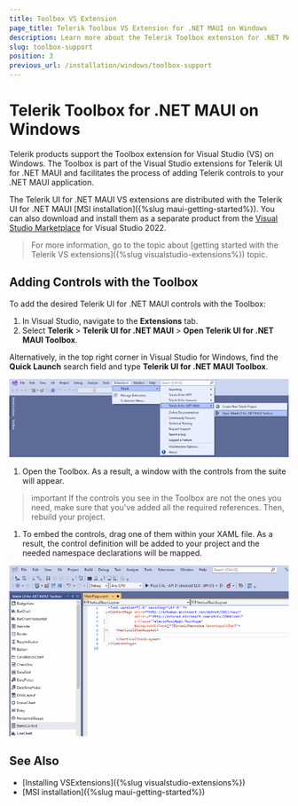 ```yaml
---
title: Toolbox VS Extension
page_title: Telerik Toolbox VS Extension for .NET MAUI on Windows
description: Learn more about the Telerik Toolbox extension for .NET MAUI on Windows and how to use the toolbox with the Telerik UI for .NET MAUI library.
slug: toolbox-support
position: 3
previous_url: /installation/windows/toolbox-support
---
```


# Telerik Toolbox for .NET MAUI on Windows

Telerik products support the Toolbox extension for Visual Studio (VS) on Windows. The Toolbox is part of the Visual Studio extensions for Telerik UI for .NET MAUI and facilitates the process of adding Telerik controls to your .NET MAUI application.

The Telerik UI for .NET MAUI VS extensions are distributed with the Telerik UI for .NET MAUI [MSI installation]({%slug maui-getting-started%}). You can also download and install them as a separate product from the [Visual Studio Marketplace](https://marketplace.visualstudio.com/) for Visual Studio 2022.

> For more information, go to the topic about [getting started with the Telerik VS extensions]({%slug visualstudio-extensions%}) topic.

## Adding Controls with the Toolbox

To add the desired Telerik UI for .NET MAUI controls with the Toolbox:

1. In Visual Studio, navigate to the **Extensions** tab.
1. Select **Telerik** > **Telerik UI for .NET MAUI** > **Open Telerik UI for .NET MAUI Toolbox**.

  Alternatively, in the top right corner in Visual Studio for Windows, find the **Quick Launch** search field and type **Telerik UI for .NET MAUI Toolbox**.

  ![VS Extensions dialog with the path of selected options showing the Open Telerik UI for .NET MAUI Toolbox](images/enabled_toolbox.png)

1. Open the Toolbox. As a result, a window with the controls from the suite will appear.

  >important If the controls you see in the Toolbox are not the ones you need, make sure that you've added all the required references. Then, rebuild your project.

1. To embed the controls, drag one of them within your XAML file. As a result, the control definition will be added to your project and the needed namespace declarations will be mapped.

  ![Adding Telerik .NET MAUI controls from the Toolbox by dragging and dropping](images/maui_toolbox.gif)

## See Also

- [Installing VSExtensions]({%slug visualstudio-extensions%})
- [MSI installation]({%slug maui-getting-started%})
